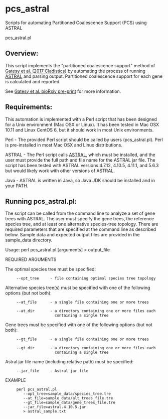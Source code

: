 # pcs_astral
Scripts for automating Partitioned Coalescence Support (PCS) using ASTRAL

pcs_astral.pl

## Overview: 
This script implements the "partitioned coalescence support" method of [Gatesy et al. (2017 Cladistics)](https://onlinelibrary.wiley.com/doi/full/10.1111/cla.12170) by automating the process of running [ASTRAL](https://github.com/smirarab/ASTRAL) and parsing output. Partitioned coalescence support for each gene is calculated and reported.

See [Gatesy et al. bioRxiv pre-print](https://www.biorxiv.org/content/early/2018/11/04/461699) for more information.

## Requirements: 

This automation is implemented with a Perl script that has been designed for a Unix environment (Mac OSX or Linux). It has been tested in Mac OSX 10.11 and Linux CentOS 6, but it should work in most Unix environments.

Perl - The provided Perl script should be called by users (pcs_astral.pl). Perl is pre-installed in most Mac OSX and Linux distributions.

ASTRAL - The Perl script calls [ASTRAL](https://github.com/smirarab/ASTRAL), which must be installed, and the user must provide the full path and file name for the ASTRAL jar file. The script has been tested with ASTRAL versions 4.7.12, 4.10.5, 4.11.1, and 5.6.3 but would likely work with other versions of ASTRAL.

Java - ASTRAL is written in Java, so Java JDK should be installed and in your PATH.



## Running pcs_astral.pl:
The script can be called from the command line to analyze a set of gene trees with ASTRAL. The user must specify the gene trees, the reference species tree, and at least one alternative species-tree topology. There are required parameters that are specified at the command line as described below. Sample data and expected output files are provided in the sample_data directory.


Usage: perl pcs_astral.pl [arguments] > output_file

   REQUIRED ARGUMENTS
   
   The optimal species tree must be specified:
   
         --opt_tree     - file containing optimal species tree topology


   Alternative species tree(s) must be specified with one of the 
   following options (but not both): 

         --at_file      - a single file containing one or more trees

         --at_dir       - a directory containing one or more files each 
                          containing a single tree 


   Gene trees must be specified with one of the following options (but
   not both): 

         --gt_file      - a single file containing one or more trees

         --gt_dir       - a directory containing one or more files each 
                          containing a single tree 
   
   Astral jar file name (including relative path) must be specified:

         --jar_file     - Astral jar file

   EXAMPLE
   
         perl pcs_astral.pl
            --opt_tree=sample_data/species_tree.tre
            --at_file=sample_data/alt_trees_file.tre
            --gt_file=sample_data/gene_trees_file.tre
            --jar_file=astral.4.10.5.jar
            > astral_sample.txt
